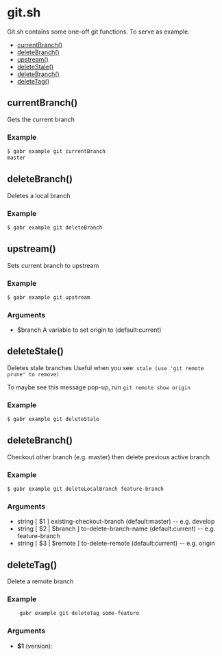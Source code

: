 # git.sh

 Git.sh contains some one-off git functions. To serve as example.

* [currentBranch()](#currentBranch)
* [deleteBranch()](#deleteBranch)
* [upstream()](#upstream)
* [deleteStale()](#deleteStale)
* [deleteBranch()](#deleteBranch)
* [deleteTag()](#deleteTag)


## currentBranch()

Gets the current branch
### Example

```bash
$ gabr example git currentBranch
master
```

## deleteBranch()

Deletes a local branch
### Example

```bash
$ gabr example git deleteBranch
```

## upstream()

Sets current branch to upstream
### Example

```bash
$ gabr example git upstream
```

### Arguments

* $branch A variable to set origin to (default:current)

## deleteStale()

Deletes stale branches
Useful when you see: `stale (use 'git remote prune' to remove)`

To maybe see this message pop-up, run `git remote show origin`
### Example

```bash
$ gabr example git deleteStale
```

## deleteBranch()

Checkout other branch (e.g. master) then delete previous active branch
### Example

```bash
$ gabr example git deleteLocalBranch feature-branch
```

### Arguments

* string [ $1 ]          existing-checkout-branch (default:master) -- e.g. develop
* string [ $2 | $branch ]  to-delete-branch-name (default:current) -- e.g. feature-branch
* string [ $3 | $remote ]  to-delete-remote (default:current) -- e.g. origin

## deleteTag()

Delete a remote branch
### Example

```bash
    gabr example git deleteTag some-feature
```

### Arguments

* **$1** (version):

